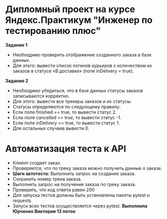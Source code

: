 # Дипломный проект на курсе Яндекс.Практикум "Инженер по тестированию плюс"  

**Задание 1**
- Необходимо проверить отображение созданного заказа в базе данных.
- Для этого: вывести список логинов курьеров с количеством их заказов в статусе «В доставке» (поле inDelivery = true).
  
**Задание 2**
- Необходимо убедиться, что в базе данных статусы заказов записываются корректно.
- Для этого: вывести все трекеры заказов и их статусы. 
- Статусы определяются по следующему правилу:
- Если поле finished == true, то вывести статус 2.
- Если поле canсelled == true, то вывести статус -1.
- Если поле inDelivery == true, то вывести статус 1.
- Для остальных случаев вывести 0.

# Автоматизация теста к API


- Клиент создает заказ.
- Проверяется, что по треку заказа можно получить данные о заказе.
- **Шаги автотеста:**
  Выполнить запрос на создание заказа.
- Сохранить номер трека заказа.
- Выполнить запрос на получения заказа по треку заказа.
- Проверить, что код  ответа равен 200
- Для запуска тестов должны быть установлены пакеты pytest и requests.
- Запуск всех тестов осуществляется через pytest.
                  **Выполнила Юрченко Виктория 13 поток**
